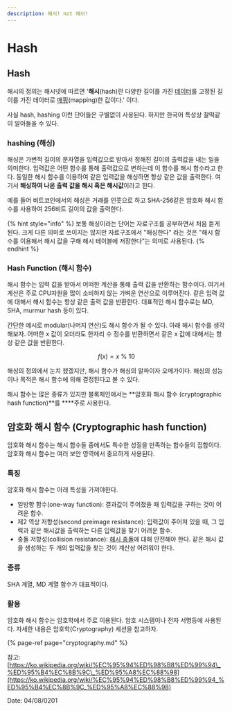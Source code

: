 ```yaml
---
description: 해시! not 해쉬!
---
```


# Hash

## Hash

해시의 정의는 해시넷에 따르면 '**해시**\(hash\)란 다양한 길이를 가진 [데이터](http://wiki.hash.kr/index.php/%EB%8D%B0%EC%9D%B4%ED%84%B0)를 고정된 길이를 가진 데이터로 [매핑](http://wiki.hash.kr/index.php/%EB%A7%A4%ED%95%91)\(mapping\)한 값이다.' 이다.

사실 hash, hashing 이런 단어들은 구별없이 사용된다. 하지만 한국어 특성상 찰떡같이 알아들을 수 있다. 

### hashing \(해싱\)

해싱은 가변적 길이의 문자열을 입력값으로 받아서 정해진 길이의 출력값을 내는 일을 의미한다. 입력값은 어떤 함수를 통해 출력값으로 변하는데 이 함수를 해시 함수라고 한다. 동일한 해시 함수를 이용하여 같은 입력값을 해싱하면 항상 같은 값을 출력한다. 여기서 **해싱하여 나온 출력 값을 해시 혹은 해시값**이라고 한다.

예를 들어 비트코인에서의 해싱은 거래를 인풋으로 하고 SHA-256같은 암호화 해시 함수를 사용하여 256비트 길이의 값을 출력한다. 

{% hint style="info" %}
보통 해싱이라는 단어는 자료구조를 공부하면서 처음 듣게 된다. 크게 다른 의미로 쓰이지는 않지만 자료구조에서 "해싱한다" 라는 것은 "해시 함수를 이용해서 해시 값을 구해 해시 테이블에 저장한다"는 의미로 사용된다.
{% endhint %}

### Hash Function \(해시 함수\)

해시 함수는 입력 값을 받아서 어떠한 계산을 통해 출력 값을 반환하는 함수이다. 여기서 계산은 주로 CPU자원을 많이 소비하지 않는 가벼운 연산으로 이루어진다. 같은 입력 값에 대해서 해시 함수는 항상 같은 출력 값을 반환한다. 대표적인 해시 함수로는 MD, SHA, murmur hash 등이 있다.

간단한 예시로 modular\(나머지 연산\)도 해시 함수가 될 수 있다. 아래 해시 함수를 생각해보자. 어떠한 x 값이 오더라도 한자리 수 정수를 반환하면서 같은 x 값에 대해서는 항상 같은 값을 반환한다.

$$
f(x) = x\   \% \  10
$$

해싱의 정의에서 눈치 챘겠지만, 해시 함수가 해싱의 알파이자 오메가이다. 해싱의 성능이나 목적은 해시 함수에 의해 결정된다고 볼 수 있다.

해시 함수는 많은 종류가 있지만 블록체인에서는 **암호화 해시 함수 \(cryptographic hash function\)**를 ****주로 사용한다.

## 암호화 해시 함수 \(Cryptographic hash function\)

암호화 해시 함수는 해시 함수들 중에서도 특수한 성질을 만족하는 함수들의 집합이다. 암호화 해시 함수는 여러 보안 영역에서 중요하게 사용된다.

### 특징

암호화 해시 함수는 아래 특성을 가져야한다.

* 일방향 함수\(one-way function\): 결과값이 주어졌을 때 입력값을 구하는 것이 어려운 함수. 
* 제2 역상 저항성\(second preimage resistance\): 입력값이 주어져 있을 때, 그 입력과 같은 해시값을 출력하는 다른 입력값을 찾기 어려운 함수.
* 충돌 저항성\(collision resistance\): [해시 충돌](https://ko.wikipedia.org/wiki/%ED%95%B4%EC%8B%9C_%EC%B6%A9%EB%8F%8C)에 대해 안전해야 한다. 같은 해시 값을 생성하는 두 개의 입력값을 찾는 것이 계산상 어려워야 한다.

### 종류 

SHA 계열, MD 계열 함수가 대표적이다.

### 활용 

암호화 해시 함수는 암호학에서 주로 이용된다. 암호 시스템이나 전자 서명등에 사용된다. 자세한 내용은 암호학\(Cryptography\) 세션을 참고하자.

{% page-ref page="cryptography.md" %}





참고:   
[https://ko.wikipedia.org/wiki/%EC%95%94%ED%98%B8%ED%99%94\_%ED%95%B4%EC%8B%9C\_%ED%95%A8%EC%88%98](https://ko.wikipedia.org/wiki/%EC%95%94%ED%98%B8%ED%99%94_%ED%95%B4%EC%8B%9C_%ED%95%A8%EC%88%98)



Date: 04/08/0201





